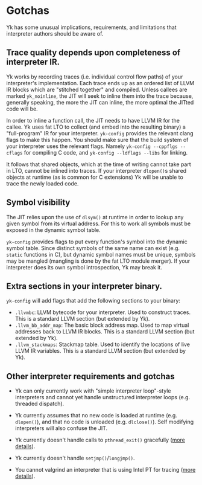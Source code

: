 # Gotchas

Yk has some unusual implications, requirements, and limitations that interpreter
authors should be aware of.

## Trace quality depends upon completeness of interpreter IR.

Yk works by recording traces (i.e. individual control flow paths) of your
interpreter's implementation. Each trace ends up as an ordered list of LLVM IR
blocks which are "stitched together" and compiled. Unless callees are marked
`yk_noinline`, the JIT will seek to inline them into the trace because,
generally speaking, the more the JIT can inline, the more optimal the JITted
code will be.

In order to inline a function call, the JIT needs to have LLVM IR for the
callee. Yk uses fat LTO to collect (and embed into the resulting binary) a
"full-program" IR for your interpreter. `yk-config` provides the relevant clang
flags to make this happen. You should make sure that the build system of your
interpreter uses the relevant flags. Namely `yk-config --cppflgs --cflags` for
compiling C code, and `yk-config --ldflags --libs` for linking.

It follows that shared objects, which at the time of writing cannot take part
in LTO, cannot be inlined into traces. If your interpreter `dlopen()`s shared
objects at runtime (as is common for C extensions) Yk will be unable to trace
the newly loaded code.

## Symbol visibility

The JIT relies upon the use of `dlsym()` at runtime in order to lookup any
given symbol from its virtual address. For this to work all symbols must be
exposed in the dynamic symbol table.

`yk-config` provides flags to put every function's symbol into the dynamic
symbol table. Since distinct symbols of the same name can exist (e.g. `static`
functions in C), but dynamic symbol names must be unique, symbols may be
mangled (mangling is done by the fat LTO module merger). If your interpreter
does its own symbol introspection, Yk may break it.

## Extra sections in your interpreter binary.

`yk-config` will add flags that add the following sections to your binary:

 - `.llvmbc`: LLVM bytecode for your interpreter. Used to construct traces.
   This is a standard LLVM section (but extended by Yk).
 - `.llvm_bb_addr_map`: The basic block address map. Used to map virtual
   addresses back to LLVM IR blocks. This is a standard LLVM section (but
   extended by Yk).
 - `.llvm_stackmaps`: Stackmap table. Used to identify the locations of live
   LLVM IR variables. This is a standard LLVM section (but extended by Yk).

## Other interpreter requirements and gotchas

 - Yk can only currently work with "simple interpreter loop"-style interpreters
   and cannot yet handle unstructured interpreter loops (e.g. threaded
   dispatch).

 - Yk currently assumes that no new code is loaded at runtime (e.g.
   `dlopen()`), and that no code is unloaded (e.g. `dlclose()`). Self modifying
   interpreters will also confuse the JIT.

 - Yk currently doesn't handle calls to `pthread_exit()` gracefully ([more
   details](https://github.com/ykjit/yk/issues/525)).

 - Yk currently doesn't handle `setjmp()`/`longjmp()`.

 - You cannot valgrind an interpreter that is using Intel PT for tracing ([more
   details](https://github.com/ykjit/yk/issues/177)).
